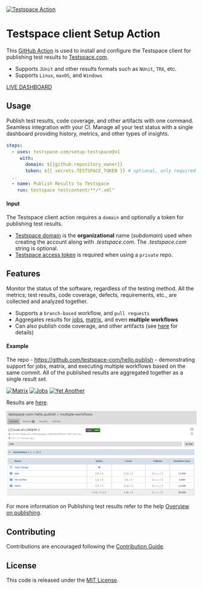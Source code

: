 
[![Testspace Action](https://github.com/testspace-com/setup-testspace/actions/workflows/ci.yml/badge.svg)](https://github.com/testspace-com/setup-testspace/actions/workflows/ci.yml) 


# Testspace client Setup Action
This [GitHub Action](https://github.com/features/actions) is used to install and configure the Testspace client for publishing test results to [Testspace.com](https://github.com/marketplace/testspace-com). 

- Supports `JUnit` and other results formats such as `NUnit`, `TRX`, etc.
- Supports `Linux`, `maxOS`, and `Windows`

[LIVE DASHBOARD](https://demo.testspace.com)

## Usage
Publish test results, code coverage, and other artifacts with one command. Seamless integration with your CI. Manage all your test status with a single dashboard providing history, metrics, and other types of insights. 

 ```yml
 steps:
   - uses: testspace-com/setup-testspace@v1
      with:
        domain: ${{github.repository_owner}}
        token: ${{ secrets.TESTSPACE_TOKEN }} # optional, only required for private repos
   ..
   - name: Publish Results to Testspace
     run: testspace testcontent/**/*.xml"
```

#### Input
The Testspace client action requires a `domain` and optionally a token for publishing test results.

* [Testspace domain](https://help.testspace.com/docs/dashboard/admin-signup) is the **organizational** name (*subdomain*) used when creating the account along with *.testspace.com*. The *.testspace.com* string is optional. 
* [Testspace access token](https://help.testspace.com/docs/dashboard/admin-user#account) is required when using a `private` repo. 

## Features
Monitor the status of the software, regardless of the testing method. All the metrics; test results, code coverage, defects, requirements, etc., are collected and analyzed together.

- Supports a `branch-based` workflow, and `pull requests`
- Aggregates results for [jobs](https://docs.github.com/en/actions/reference/workflow-syntax-for-github-actions#jobs), [matrix](https://docs.github.com/en/actions/reference/workflow-syntax-for-github-actions#jobsjob_idstrategy), and even **multiple workflows**
- Can also publish code coverage, and other artifacts (see [here](https://help.testspace.com/publish/push-data-results#file-content) for details)

#### Example
The repo - https://github.com/testspace-com/hello.publish - demonstrating support for jobs, matrix, and executing multiple workflows based on the same commit. All of the published results are aggregated together as a single result set.

[![Matrix](https://github.com/testspace-com/hello.publish/actions/workflows/matrix.yml/badge.svg)](https://github.com/testspace-com/hello.publish/actions/workflows/matrix.yml) [![Jobs ](https://github.com/testspace-com/hello.publish/actions/workflows/jobs.yml/badge.svg)](https://github.com/testspace-com/hello.publish/actions/workflows/jobs.yml) [![Yet Another ](https://github.com/testspace-com/hello.publish/actions/workflows/yetanother.yml/badge.svg)](https://github.com/testspace-com/hello.publish/actions/workflows/yetanother.yml)


Results are [here](http://testspace-com.testspace.com/projects/testspace-com:hello.publish/spaces/multiple-workflows). 


![Results](./docs/images/publish.hello.png "Results")

For more information on Publishing test results refer to the help [Overview on publishing](http://help.testspace.com/publish/overview). 

## Contributing 
Contributions are encouraged following the [Contribution Guide](CONTRIBUTING.md).


## License
This code is released under the [MIT License](LICENSE). 

